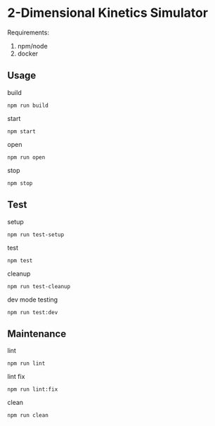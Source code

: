 # 2-Dimensional Kinetics Simulator

Requirements:
1. npm/node
2. docker

## Usage

build
```shell script
npm run build
```

start
```shell script
npm start
```

open
```shell script
npm run open
```

stop
```shell script
npm stop
```

## Test

setup
```shell script
npm run test-setup
```

test
```shell script
npm test
```

cleanup
```shell script
npm run test-cleanup
```

dev mode testing
```shell script
npm run test:dev
```

## Maintenance

lint
```shell script
npm run lint
```

lint fix
```shell script
npm run lint:fix
```

clean
```shell script
npm run clean
```